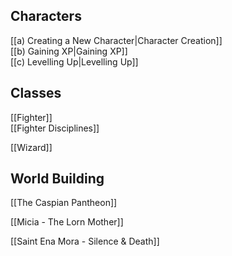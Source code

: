 ## Characters
[[a) Creating a New Character|Character Creation]]<br>[[b) Gaining XP|Gaining XP]]<br>[[c) Levelling Up|Levelling Up]]

## Classes
[[Fighter]]<br>
	[[Fighter Disciplines]]

[[Wizard]]

## World Building
[[The Caspian Pantheon]]

[[Micia - The Lorn Mother]]

[[Saint Ena Mora - Silence & Death]]

